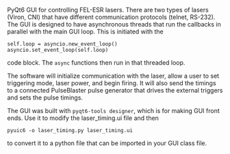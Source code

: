 PyQt6 GUI for controlling FEL-ESR lasers. There are two types of lasers (Viron, CNI) that have different communication protocols (telnet, RS-232). The GUI is designed to have asynchronous threads that run the callbacks in parallel with the main GUI loop. This is initiated with the

```
self.loop = asyncio.new_event_loop()
asyncio.set_event_loop(self.loop)
```

code block. The `async` functions then run in that threaded loop.

The software will initialize communication with the laser, allow a user to set triggering mode, laser power, and begin firing. It will also send the timings to a connected PulseBlaster pulse generator that drives the external triggers and sets the pulse timings.

The GUI was built with `pyqt6-tools designer`, which is for making GUI front ends. Use it to modify the laser_timing.ui file and then

```
pyuic6 -o laser_timing.py laser_timing.ui
```

to convert it to a python file that can be imported in your GUI class file.
